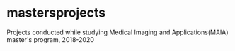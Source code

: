 # mastersprojects
Projects conducted while studying Medical Imaging and Applications(MAIA) master's program, 2018-2020
